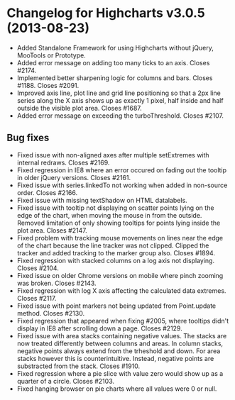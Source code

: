 # Changelog for Highcharts v3.0.5 (2013-08-23)
        
- Added Standalone Framework for using Highcharts without jQuery, MooTools or Prototype.
- Added error message on adding too many ticks to an axis. Closes #2174.
- Implemented better sharpening logic for columns and bars. Closes #1188. Closes #2091.
- Improved axis line, plot line and grid line positioning so that a 2px line series along the X axis shows up as exactly 1 pixel, half inside and half outside the visible plot area. Closes #1687.
- Added error message on exceeding the turboThreshold. Closes #2107.

## Bug fixes
- Fixed issue with non-aligned axes after multiple setExtremes with internal redraws. Closes #2169.
- Fixed regression in IE8 where an error occured on fading out the tooltip in older jQuery versions. Closes #2161.
- Fixed issue with series.linkedTo not working when added in non-source order. Closes #2166.
- Fixed issue with missing textShadow on HTML datalabels.
- Fixed issue with tooltip not displaying on scatter points lying on the edge of the chart, when moving the mouse in from the outside. Removed limitation of only showing tooltips for points lying inside the plot area. Closes #2147.
- Fixed problem with tracking mouse movements on lines near the edge of the chart because the line tracker was not clipped. Clipped the tracker and added tracking to the marker group also. Closes #1894.
- Fixed regression with stacked columns on a log axis not displaying. Closes #2104.
- Fixed issue on older Chrome versions on mobile where pinch zooming was broken. Closes #2143.
- Fixed regression with log X axis affecting the calculated data extremes. Closes #2117.
- Fixed issue with point markers not being updated from Point.update method. Closes #2130.
- Fixed regression that appeared when fixing #2005, where tooltips didn't display in IE8 after scrolling down a page. Closes #2129.
- Fixed issue with area stacks containing negative values. The stacks are now treated differently between columns and areas. In column stacks, negative points always extend from the trheshold and down. For area stacks however this is counterintuitive. Instead, negative points are substracted from the stack. Closes #1910.
- Fixed regression where a pie slice with value zero would show up as a quarter of a circle. Closes #2103.
- Fixed hanging browser on pie charts where all values were 0 or null.